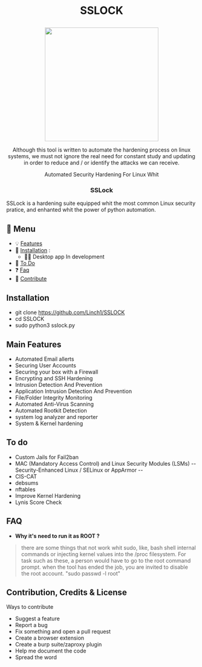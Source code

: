 <h1><p align="center">
SSLOCK
</p></h1> 

<!--- <pre><p align="center">
    
         .:+shdmNMMMMMMNmdhs+:.         
     -MMNMMMMMMMMMMMMMMMMMMMMMMNMM-     
    `MMMMMMMMMMMMMMMMMMMMMMMMMMMMMM     
    `MMMMMMMMMMMNMMMMMMNMMMMMMMMMMM     
    `MMMMMMMMMy`-SSLock-`yMMMMMMMMM     
    `MMMMMMMMMN .MMMMMM. NMMMMMMMMM     
    `MMMMMMMMMm :MMMMMM: mMMMMMMMMM     
    `MMMMMMMMMN+yMMMMMMy+NMMMMMMMMM     
    `MMMMMMMN-............-NMMMMMMM     
    `MMMMMMMm              mMMMMMMM     
    `MMMMMMMm              mMMMMMMM     
     dMMMMMMm              mMMMMMMd     
     .NMMMMMm              mMMMMMN.     
      .mMMMMN-............-NMMMMm.      
       `sMMMMMMMMMMMMMMMMMMMMMMs`       
         -dMMMMMMMMMMMMMMMMMMd-         
           :mMMMMMMMMMMMMMMm:           
             :dMMMMMMMMMMd:             
               -yMMMMMMy-               
                 `+mm+`                 

</pre></p> --->

<p align="center" >
  <img  src="https://i.ibb.co/23ngSkt/shield.png" width=300>
</p>

<p align="center">
Although this tool is written to automate the hardening process on linux systems, we must not ignore the real need for constant study and updating in order to reduce and / or identify the attacks we can receive.
</p>


<p align="center">
Automated Security Hardening For Linux Whit
</p>
<h3><p align="center">
SSLock
</p></h3> 

SSLock is a hardening suite equipped whit the most common Linux security pratice, and enhanted whit the power of python automation.

## 📎 Menu
- 💡 [Features](#main-features)
- 💾 [Installation](#installation) :
    - 👨‍💻 Desktop app In development
- 📝 [To Do](#to-do)
- :question: [Faq](#faq) 
- :large_orange_diamond: [Contribute](contribution-credits--license)

## Installation

- git clone https://github.com/Linch1/SSLOCK
- cd SSLOCK
- sudo python3 sslock.py

## Main Features

* Automated Email allerts
* Securing User Accounts
* Securing your box with a Firewall
* Encrypting and SSH Hardening
* Intrusion Detection And Prevention
* Application Intrusion Detection And Prevention
* File/Folder Integrity Monitoring
* Automated Anti-Virus Scanning
* Automated Rootkit Detection
* system log analyzer and reporter
* System & Kernel hardening

## To do

* Custom Jails for Fail2ban
* MAC (Mandatory Access Control) and Linux Security Modules (LSMs) -- Security-Enhanced Linux / SELinux  or AppArmor --
* CIS-CAT 
* debsums 
* nftables 
* Improve Kernel Hardening
* Lynis Score Check

## FAQ
- **Why it's need to run it as ROOT ?**
>there are some things that not work whit sudo, like, bash shell internal commands or injecting kernel values into the /proc filesystem. For task such as these, a person would have to go to the root command prompt.
when the tool has ended the job, you are invited to disable the root account. "sudo passwd -l root"


## Contribution, Credits & License

Ways to contribute

   * Suggest a feature
   * Report a bug
   * Fix something and open a pull request
   * Create a browser extension
   * Create a burp suite/zaproxy plugin
   * Help me document the code
   * Spread the word
